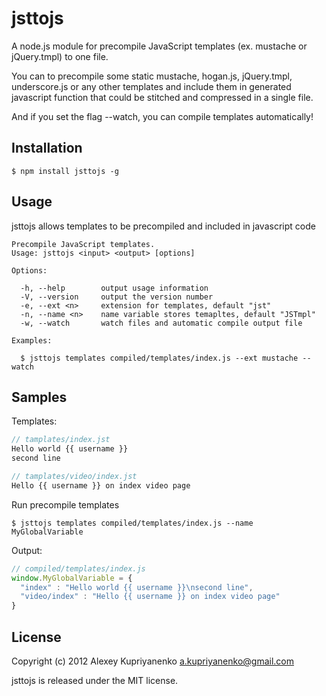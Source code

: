 jsttojs
=======

A node.js module for precompile JavaScript templates (ex. mustache or jQuery.tmpl) to one file.


You can to precompile some static mustache, hogan.js, jQuery.tmpl, underscore.js or any other templates and include them in generated javascript function that could be stitched and compressed in a single file.

And if you set the flag --watch, you can compile templates automatically!

Installation
-----

    $ npm install jsttojs -g


Usage
-----

jsttojs allows templates to be precompiled and included in javascript code

```
Precompile JavaScript templates.
Usage: jsttojs <input> <output> [options]

Options:

  -h, --help        output usage information
  -V, --version     output the version number
  -e, --ext <n>     extension for templates, default "jst"
  -n, --name <n>    name variable stores temapltes, default "JSTmpl"
  -w, --watch       watch files and automatic compile output file

Examples:

  $ jsttojs templates compiled/templates/index.js --ext mustache --watch
```

Samples
-----

Templates:

```javascript
// tamplates/index.jst
Hello world {{ username }}
second line
```

```javascript
// tamplates/video/index.jst
Hello {{ username }} on index video page
```

Run precompile templates

    $ jsttojs templates compiled/templates/index.js --name MyGlobalVariable

Output:

```javascript
// compiled/templates/index.js
window.MyGlobalVariable = {
  "index" : "Hello world {{ username }}\nsecond line",
  "video/index" : "Hello {{ username }} on index video page"
}
```

License
-----

Copyright (c) 2012 Alexey Kupriyanenko a.kupriyanenko@gmail.com

jsttojs is released under the MIT license.